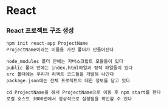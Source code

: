 # React
### React 프로젝트 구조 생성
    npm init react-app ProjectName
    ProjectName이라는 이름을 가진 폴더가 만들어진다

    node_modules 폴더 안에는 자바스크립트 모듈들이 있다
    public 폴더 안에는 index.html파일과 정적 파일들이 있다
    src 폴더에는 우리가 리액트 코드들을 개발해 나간다
    package.json에는 전체 프로젝트의 대한 정보를 담고 있다

    cd ProjectName을 해서 ProjectName으로 이동 후 npm start를 한다
    로컬 호스트 3000번에서 정상적으로 실행됨을 확인할 수 있다